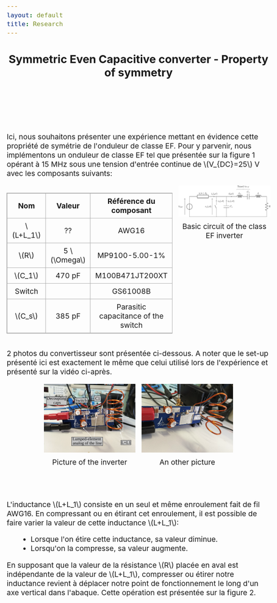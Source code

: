 ```yaml
---
layout: default
title: Research
---
```


<!-- Main title (Markdown or HTML possible) -->
<h2 style="text-align: center;">Symmetric Even Capacitive converter - Property of symmetry</h2>

<script src="https://polyfill.io/v3/polyfill.min.js?features=es6"></script>
<script id="MathJax-script" async
        src="https://cdn.jsdelivr.net/npm/mathjax@3/es5/tex-mml-chtml.js">
</script>

<style>
  body {
    font-size: 1.2rem; /* or 18px, or 120% */
  }
</style>

<br><br><br><br>

<p>Ici, nous souhaitons présenter une expérience mettant en évidence cette propriété de symétrie de l'onduleur de classe EF. Pour y parvenir, nous implémentons un onduleur de classe EF tel que présentée sur la figure 1 opérant à 15 MHz sous une tension d'entrée continue de \(V_{DC}=25\) V avec les composants suivants:</p>
<div style="display: flex; justify-content: center; align-items: flex-start; flex-wrap: nowrap; gap: 16px; margin: 20px 0;">
  <table style="border-collapse: collapse; border: 1px solid #aaa; text-align: center;">
    <thead>
      <tr>
        <th style="border: 1px solid #aaa; padding: 8px 12px;">Nom</th>
        <th style="border: 1px solid #aaa; padding: 8px 12px;">Valeur</th>
        <th style="border: 1px solid #aaa; padding: 8px 12px;">Référence du composant</th>
      </tr>
    </thead>
    <tbody>
      <tr>
        <td style="border: 1px solid #aaa; padding: 8px 12px;">\(L+L_1\)</td>
        <td style="border: 1px solid #aaa; padding: 8px 12px;">??</td>
        <td style="border: 1px solid #aaa; padding: 8px 12px;">AWG16</td>
      </tr>
      <tr>
        <td style="border: 1px solid #aaa; padding: 8px 12px;">\(R\)</td>
        <td style="border: 1px solid #aaa; padding: 8px 12px;">5 \(\Omega\)</td>
        <td style="border: 1px solid #aaa; padding: 8px 12px;">MP9100-5.00-1%</td>
      </tr>
      <tr>
        <td style="border: 1px solid #aaa; padding: 8px 12px;">\(C_1\)</td>
        <td style="border: 1px solid #aaa; padding: 8px 12px;">470 pF</td>
        <td style="border: 1px solid #aaa; padding: 8px 12px;">M100B471JT200XT</td>
      </tr>  
      <tr>
        <td style="border: 1px solid #aaa; padding: 8px 12px;">Switch</td>
        <td style="border: 1px solid #aaa; padding: 8px 12px;"></td>
        <td style="border: 1px solid #aaa; padding: 8px 12px;">GS61008B</td>
      </tr>
      <tr>
        <td style="border: 1px solid #aaa; padding: 8px 12px;">\(C_s\)</td>
        <td style="border: 1px solid #aaa; padding: 8px 12px;">385 pF</td>
        <td style="border: 1px solid #aaa; padding: 8px 12px;">Parasitic capacitance of the switch</td>
      </tr>
    </tbody>
  </table>

  <figure style="margin: 0; padding: 0; text-align: center;">
    <img src="/assets/img/circuit_EF.svg" alt="circuit_EF" style="width: 40vw; max-width: 100%; height: auto;">
    <figcaption style="margin-top: 8px;">Basic circuit of the class EF inverter</figcaption>
  </figure>
</div>
<p>2 photos du convertisseur sont présentée ci-dessous. A noter que le set-up présenté ici est exactement le même que celui utilisé lors de l'expérience et présenté sur la vidéo ci-après.</p>
<div style="display: flex; justify-content: center; align-items: flex-end; flex-wrap: nowrap; gap: 16px; margin: 20px 0;">
  <figure style="margin: 0; padding: 0; text-align: center;">
    <img src="/assets/img/picture/sym_1.svg" alt="pct_sym_1" style="width: 25vw;">
    <figcaption style="margin-top: 8px;">Picture of the inverter</figcaption>
  </figure>
  <figure style="margin: 0; padding: 0; text-align: center;">
    <img src="/assets/img/picture/sym_2.svg" alt="pct_sym_2" style="width: 25vw;">
    <figcaption style="margin-top: 8px;">An other picture</figcaption>
  </figure>
</div>
<br><br>
<p>L'inductance \(L+L_1\) consiste en un seul et même enroulement fait de fil AWG16. En compressant ou en étirant cet enroulement, il est possible de faire varier la valeur de cette inductance \(L+L_1\):</p>
<ul style="margin-left: 30px;">
  <li>Lorsque l'on étire cette inductance, sa valeur diminue.</li>
  <li>Lorsqu'on la compresse, sa valeur augmente.</li>
</ul>
<p>En supposant que la valeur de la résistance \(R\) placée en aval est indépendante de la valeur de \(L+L_1\), compresser ou étirer notre inductance revient à déplacer notre point de fonctionnement le long d'un axe vertical dans l'abaque. Cette opération est présentée sur la figure 2.</p>

<!-- ================================= -->
<!-- MATHJAX LOADING FOR MATH -->
<!-- (place in the layout if you want globally) -->
<!-- ================================= -->
<script type="text/javascript" id="MathJax-script" async
  src="https://cdn.jsdelivr.net/npm/mathjax@3/es5/tex-mml-chtml.js">
</script>
